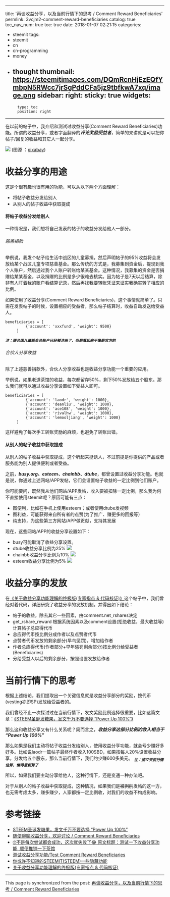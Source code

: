 
---
title: '再谈收益分享，以及当前行情下的思考 / Comment Reward Beneficiaries'
permlink: 3vcjm2-comment-reward-beneficiaries
catalog: true
toc_nav_num: true
toc: true
date: 2018-01-07 02:21:15
categories:
- steemit
tags:
- steemit
- cn
- cn-programming
- money
- thought
thumbnail: https://steemitimages.com/DQmRcnHjEzEQfYmbpN5RWcc7jrSgPddCFa5jz9tbfkwA7xq/image.png
sidebar:
    right:
        sticky: true
widgets:
    -
        type: toc
        position: right
---


在以前的帖子中，我介绍和测试过收益分享(Comment Reward Beneficiaries)功能。所谓的收益分享，或者字面翻译的***评论奖励受益者***，简单的来讲就是可以把你帖子/回复的收益和其它人一起分享。

![](https://steemitimages.com/DQmRcnHjEzEQfYmbpN5RWcc7jrSgPddCFa5jz9tbfkwA7xq/image.png)
(图源 ：[pixabay](https://pixabay.com))

# 收益分享的用途
这是个很有趣也很有用的功能，可以从以下两个方面理解：
* 将帖子收益分发给别人
* 从别人的帖子收益中获取提成

#### 将帖子收益分发给别人

一种情况是，我们想将自己发表的帖子的收益分发给他人一部分。

###### 慈善捐款
举例说，我发个帖子给生活中战区的儿童募捐，然后声明帖子的95%收益将会发放给某个战区儿童专项慈善基金。那么传统的方式是，我募集到资金后，提现到我个人账户，然后通过我个人账户转账给某某基金。这种情况，我募集的资金是否捐赠给某某基金，以及捐赠的比例是多少很难去核实。因为帖子是7天以后结算，除非有人盯着我的账户看结算记录，然后再找我要转账凭证来证实我确实转了相应的比例。

如果使用了收益分享(Comment Reward Beneficiaries)，这个事情就简单了。只需在发表帖子的时候，设置相应的受益者，那么帖子结算时，收益自动发送给受益人。

```
beneficiaries = [
         {'account': 'xxxfund', 'weight': 9500}
     ]
```
***<sub>注：联合国儿童基金会账户已经被注册了，但是看起来不像是官方的</sub>***

###### 合伙人分享收益

除了上述慈善捐款外，合伙人分享收益也是收益分享功能一个重要的应用。

举例说，如果老道茶馆的收益，每次都留存50%，剩下50%发放给五个股东。那么我们就可以通过收益分享设置如下受益人即可。

```
beneficiaries = [
         {'account': 'laodr', 'weight': 1000},
         {'account': 'deanliu', 'weight': 1000},
         {'account': 'ace108', 'weight': 1000},
         {'account': 'rivalhw', 'weight': 1000},
         {'account': 'lemooljiang', 'weight': 1000}
     ]
```
这样避免了每次手工转账奖励的麻烦，也避免了转账出错。

#### 从别人的帖子收益中获取提成

从别人的帖子收益中获取提成，这个听起来挺诱人，不过前提是你提供的产品或者服务能为别人提供便利或者受益。

之前，***busy.org、esteem、chainbb、dtube***，都曾设置过收益分享功能。也就是说，你通过上述网站/APP发帖，它们会设置帖子收益的一定比例到他们账户。

你可能要问，既然我从他们网站/APP发帖，收入要被扣除一定比例，那么我为何不直接使用steemit呢？原因可能有三点：
* 图便利，比如在手机上使用esteem；或者使用dtube发视频
* 图利益，可能获得来自所有者的点赞(为了推广、赚更多的回报等）
* 纯支持，为这些第三方网站/APP做贡献，支持其发展

现在，这些网站/APP的收益分享设置如下：
* busy可能取消了收益分享设置。
* dtube收益分享比例为25%
![](https://steemitimages.com/DQmaxSEQtcuZCoMLL55bBNaix6G9DPF4ugG3ntqGN8Drytv/image.png)
* chainbb收益分享比例为10%
![](https://steemitimages.com/DQmQS5j5pNQfHBT1gnfPNyVYuM7nY6qzF92SQw9wzB7nvUt/image.png)
* esteem收益分享比例为5%
![](https://steemitimages.com/DQmReHLRK16pVUt6LkoysGyVW8RAhCYkxym6DeHi8ebxMaF/image.png)

# 收益分享的发放

在[《关于收益分享功能理解的终极版(专家指点 & 代码核证)》](https://steemit.com/cn/@oflyhigh/and)这个帖子中，我们曾经对着代码，详细研究了收益分享的发放机制。并得出如下结论：

* 帖子的收益，除去其它一些因素，由comment.net_rshares决定
* get_rshare_reward 根据系统因素以及comment设置(拒绝收益，最大收益等)计算帖子总应得代币
* 总应得代币按比例分成作者以及点赞者代币
* 点赞者代币发放的剩余部分(早鸟惩罚)，增加给作者
* 作者总应得代币(作者部分+早年惩罚剩余部分)按比例分给受益者(Beneficiaries)
* 分给受益人以后的剩余部分，按照设置发放给作者

# 当前行情下的思考

根据上述结论，我们提取出一个关键信息就是收益分享部分的奖励，按代币(vesting亦即SP)发放给受益者的。

我们曾经不止一次探讨过在当前行情下，发文奖励比例选择很重要，比如这篇文章：[《STEEM圣诞发糖果，发文千万不要选择 “Power Up 100%”》](https://steemit.com/cn/@oflyhigh/steem-power-up-100)

那么这和收益分享又有什么关系呢？简而言之，***收益分享这部分比例的收入相当于 “Power Up 100%”***

那么如果是我们主动将帖子收益分发给别人，使用收益分享功能，就会~~亏~~少赚好多好多。比如说laodr一篇帖子最终作者收入100SBD，如果按每人20%设置收益分享，分发给五个股东，那么当前行情下，我们约少赚600多美元。
***<sub>注：按17天前行情估算，懒得重新算了</sub>***

所以，如果我们要主动分享给他人，这种行情下，还是变通一种办法吧。

对于从别人的帖子收益中获取提成，这种情况，如果我们是~~被剥削~~发帖的这一方，也无需考虑太多，赚多赚少，人家都按一定比例收，对我们的收益不构成影响。

# 参考链接
* [STEEM圣诞发糖果，发文千万不要选择 “Power Up 100%”](https://steemit.com/cn/@oflyhigh/steem-power-up-100)
* [随便聊聊收益分享，欢迎讨论 / Comment Reward Beneficiaries](https://steemit.com/cn/@oflyhigh/comment-reward-beneficiaries)
* [🙄不是每次尝试都会成功，这次就失败了😂 原文标题：测试一下收益分享功能, 顺便推销一下茶馆](https://steemit.com/cn/@oflyhigh/6iqcbh)
* [测试收益分享功能/Test Comment Reward Beneficiaries](https://steemit.com/cn/@oflyhigh/test-comment-reward-beneficiaries)
* [你或许不知道的STEEMIT(STEEM)一些隐藏功能](https://steemit.com/cn/@oflyhigh/steemit-steem)
* [关于收益分享功能理解的终极版(专家指点 & 代码核证)](https://steemit.com/cn/@oflyhigh/and)

- - -

This page is synchronized from the post: [再谈收益分享，以及当前行情下的思考 / Comment Reward Beneficiaries](https://steemit.com/@oflyhigh/3vcjm2-comment-reward-beneficiaries)
